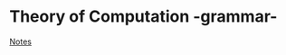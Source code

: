 # Theory of Computation -grammar-
[Notes](https://sanchezcarlosjr.notion.site/Theory-of-the-computation-Assessment-1-Grammar-d3a4d13582714173812ca91d6181f94f)
